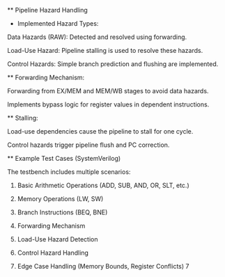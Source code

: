** Pipeline Hazard Handling

* Implemented Hazard Types:

Data Hazards (RAW): Detected and resolved using forwarding.

Load-Use Hazard: Pipeline stalling is used to resolve these hazards.

Control Hazards: Simple branch prediction and flushing are implemented.


** Forwarding Mechanism:

Forwarding from EX/MEM and MEM/WB stages to avoid data hazards.

Implements bypass logic for register values in dependent instructions.


** Stalling:

Load-use dependencies cause the pipeline to stall for one cycle.

Control hazards trigger pipeline flush and PC correction.


** Example Test Cases (SystemVerilog)

The testbench includes multiple scenarios:

1. Basic Arithmetic Operations (ADD, SUB, AND, OR, SLT, etc.)

2. Memory Operations (LW, SW)

3. Branch Instructions (BEQ, BNE)

4. Forwarding Mechanism

5. Load-Use Hazard Detection

6. Control Hazard Handling

7. Edge Case Handling (Memory Bounds, Register Conflicts)
7
